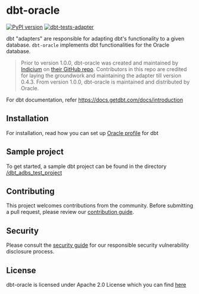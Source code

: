 # dbt-oracle

[![PyPI version](https://badge.fury.io/py/dbt-oracle.svg)](https://pypi.python.org/pypi/dbt-oracle)
[![dbt-tests-adapter](https://github.com/oracle/dbt-oracle/actions/workflows/oracle-xe-adapter-tests.yml/badge.svg)](https://github.com/oracle/dbt-oracle/actions/workflows/oracle-xe-adapter-tests.yml)

dbt "adapters" are responsible for adapting dbt's functionality to a given database. `dbt-oracle` implements dbt functionalities for the Oracle database. 

> Prior to version 1.0.0, dbt-oracle was created and maintained by [Indicium](https://indicium.tech/) on [their GitHub repo](https://github.com/techindicium/dbt-oracle). Contributors in this repo are credited for laying the groundwork and maintaining the adapter till version 0.4.3.
From version 1.0.0, dbt-oracle is maintained and distributed by Oracle.


For dbt documentation, refer https://docs.getdbt.com/docs/introduction

## Installation

For installation, read how you can set up [Oracle profile][1] for dbt

## Sample project

To get started, a sample dbt project can be found in the directory [/dbt_adbs_test_project][5]

## Contributing <a name='contributing'></a>
This project welcomes contributions from the community. Before submitting a pull request, please review our [contribution guide][2].

## Security <a name='security'></a>
Please consult the [security guide][3] for our responsible security vulnerability disclosure process.

## License <a name='license'></a>
dbt-oracle is licensed under Apache 2.0 License which you can find [here][4]

[1]: https://docs.getdbt.com/reference/warehouse-profiles/oracle-profile
[2]: https://github.com/oracle/dbt-oracle/blob/main/CONTRIBUTING.md
[3]: https://github.com/oracle/dbt-oracle/blob/main/SECURITY.md
[4]: https://github.com/oracle/dbt-oracle/blob/main/LICENSE.txt
[5]: https://github.com/oracle/dbt-oracle/tree/main/dbt_adbs_test_project
